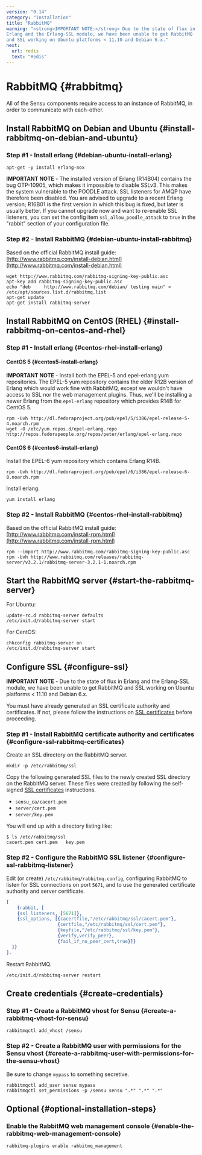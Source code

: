 ```yaml
---
version: "0.14"
category: "Installation"
title: "RabbitMQ"
warning: "<strong>IMPORTANT NOTE:</strong> Due to the state of flux in
Erlang and the Erlang-SSL module, we have been unable to get RabbitMQ
and SSL working on Ubuntu platforms < 11.10 and Debian 6.x."
next:
  url: redis
  text: "Redis"
---
```


# RabbitMQ {#rabbitmq}

All of the Sensu components require access to an instance of RabbitMQ,
in order to communicate with each-other.

## Install RabbitMQ on Debian and Ubuntu {#install-rabbitmq-on-debian-and-ubuntu}

### Step #1 - Install erlang {#debian-ubuntu-install-erlang}

~~~ shell
apt-get -y install erlang-nox
~~~

**IMPORTANT NOTE** - The installed version of Erlang (R14B04) contains
  the bug OTP-10905, which makes it impossible to disable SSLv3. This
  makes the system vulnerable to the POODLE attack. SSL listeners for
  AMQP have therefore been disabled. You are advised to upgrade to a
  recent Erlang version; R16B01 is the first version in which this bug
  is fixed, but later is usually better. If you cannot upgrade now and
  want to re-enable SSL listeners, you can set the config item
  `ssl_allow_poodle_attack` to `true` in the "rabbit" section of your
  configuration file.

### Step #2 - Install RabbitMQ {#debian-ubuntu-install-rabbitmq}

Based on the official RabbitMQ install guide:
[http://www.rabbitmq.com/install-debian.html](http://www.rabbitmq.com/install-debian.html)

~~~ shell
wget http://www.rabbitmq.com/rabbitmq-signing-key-public.asc
apt-key add rabbitmq-signing-key-public.asc
echo "deb     http://www.rabbitmq.com/debian/ testing main" > /etc/apt/sources.list.d/rabbitmq.list
apt-get update
apt-get install rabbitmq-server
~~~

## Install RabbitMQ on CentOS (RHEL) {#install-rabbitmq-on-centos-and-rhel}

### Step #1 - Install erlang {#centos-rhel-install-erlang}

#### CentOS 5 {#centos5-install-erlang}

**IMPORTANT NOTE** - Install both the EPEL-5 and epel-erlang yum
  repositories. The EPEL-5 yum repository contains the older R12B
  version of Erlang which would work fine with RabbitMQ, except we
  wouldn't have access to SSL nor the web management plugins. Thus,
  we'll be installing a newer Erlang from the `epel-erlang` repository
  which provides R14B for CentOS 5.

~~~ shell
rpm -Uvh http://dl.fedoraproject.org/pub/epel/5/i386/epel-release-5-4.noarch.rpm
wget -O /etc/yum.repos.d/epel-erlang.repo http://repos.fedorapeople.org/repos/peter/erlang/epel-erlang.repo
~~~

#### CentOS 6 {#centos6-install-erlang}

Install the EPEL-6 yum repository which contains Erlang R14B.

~~~ shell
rpm -Uvh http://dl.fedoraproject.org/pub/epel/6/i386/epel-release-6-8.noarch.rpm
~~~

Install erlang.

~~~ shell
yum install erlang
~~~

### Step #2 - Install RabbitMQ {#centos-rhel-install-rabbitmq}

Based on the official RabbitMQ install guide:
[http://www.rabbitmq.com/install-rpm.html](http://www.rabbitmq.com/install-rpm.html)

~~~ shell
rpm --import http://www.rabbitmq.com/rabbitmq-signing-key-public.asc
rpm -Uvh http://www.rabbitmq.com/releases/rabbitmq-server/v3.2.1/rabbitmq-server-3.2.1-1.noarch.rpm
~~~

## Start the RabbitMQ server {#start-the-rabbitmq-server}

For Ubuntu:

~~~ shell
update-rc.d rabbitmq-server defaults
/etc/init.d/rabbitmq-server start
~~~

For CentOS:

~~~ shell
chkconfig rabbitmq-server on
/etc/init.d/rabbitmq-server start
~~~

## Configure SSL {#configure-ssl}

**IMPORTANT NOTE** - Due to the state of flux in Erlang and the
  Erlang-SSL module, we have been unable to get RabbitMQ and SSL
  working on Ubuntu platforms < 11.10 and Debian 6.x.

You must have already generated an SSL certificate authority and
certificates. If not, please follow the instructions on [SSL
certificates](certificates) before proceeding.

### Step #1 - Install RabbitMQ certificate authority and certificates {#configure-ssl-rabbitmq-certificates}

Create an SSL directory on the RabbitMQ server.

~~~ shell
mkdir -p /etc/rabbitmq/ssl
~~~

Copy the following generated SSL files to the newly created SSL
directory on the RabbitMQ server. These files were created by
following the self-signed [SSL certificates](certificates)
instructions.

* `sensu_ca/cacert.pem`
* `server/cert.pem`
* `server/key.pem`

You will end up with a directory listing like:

~~~
$ ls /etc/rabbitmq/ssl
cacert.pem cert.pem   key.pem
~~~

### Step #2 - Configure the RabbitMQ SSL listener {#configure-ssl-rabbitmq-listener}

Edit (or create) `/etc/rabbitmq/rabbitmq.config`, configuring RabbitMQ
to listen for SSL connections on port `5671`, and to use the generated
certificate authority and server certificate.

~~~ erlang
[
    {rabbit, [
    {ssl_listeners, [5671]},
    {ssl_options, [{cacertfile,"/etc/rabbitmq/ssl/cacert.pem"},
                   {certfile,"/etc/rabbitmq/ssl/cert.pem"},
                   {keyfile,"/etc/rabbitmq/ssl/key.pem"},
                   {verify,verify_peer},
                   {fail_if_no_peer_cert,true}]}
  ]}
].
~~~

Restart RabbitMQ.

~~~ shell
/etc/init.d/rabbitmq-server restart
~~~

## Create credentials {#create-credentials}

### Step #1 - Create a RabbitMQ vhost for Sensu {#create-a-rabbitmq-vhost-for-sensu}

~~~ shell
rabbitmqctl add_vhost /sensu
~~~

### Step #2 - Create a RabbitMQ user with permissions for the Sensu vhost {#create-a-rabbitmq-user-with-permissions-for-the-sensu-vhost}

Be sure to change `mypass` to something secretive.

~~~ shell
rabbitmqctl add_user sensu mypass
rabbitmqctl set_permissions -p /sensu sensu ".*" ".*" ".*"
~~~

## Optional {#optional-installation-steps}

### Enable the RabbitMQ web management console {#enable-the-rabbitmq-web-management-console}

~~~ shell
rabbitmq-plugins enable rabbitmq_management
~~~
